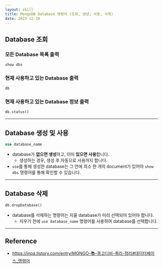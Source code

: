 ```yaml
---
layout: skill
title: MongoDB Database 명령어 (조회, 생성, 사용, 삭제)
date: 2023-12-30
---
```




## Database 조회

### 모든 Database 목록 출력

```sql
show dbs
```

### 현재 사용하고 있는 Database 출력

```sql
db
```

### 현재 사용하고 있는 Database 정보 출력

```sql
db.status()
```



---




## Database 생성 및 사용

```sql
use database_name
```

- database가 **없으면 생성**하고, 이미 **있으면 사용**합니다.
    - 생성하는 경우, 생성 후 자동으로 사용까지 합니다.
- `use`를 통해 생성한 database는 그 안에 최소 한 개의 document가 있어야 `show dbs` 명령어를 통해 확인할 수 있습니다.




---




## Database 삭제

```sql
db.dropDatabase()
```

- database를 삭제하는 명령어는 지울 database가 미리 선택되어 있어야 합니다.
    - 지우기 전에 `use database_name` 명령어를 사용하여 database를 선택합니다.




---




## Reference

- <https://inpa.tistory.com/entry/MONGO-📚-몽고디비-쿼리-정리#데이터베이스_명령어>
